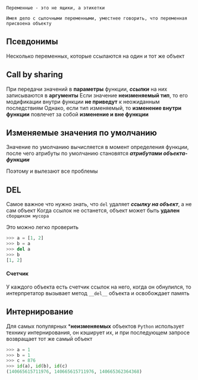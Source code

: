 	Переменные - это не ящики, а этикетки

	Имея дело с сылочными переменными, уместнее говорить, что переменная 
	присвоена объекту

## Псевдонимы
Несколько переменных, которые ссылаются на один и тот же объект

## Call by sharing
При передачи значений в **параметры** функции, ***ссылки*** на них записываются в **аргументы**
Если значение **неизменяемый тип**, то его модификации внутри функции **не приведут** к неожиданным последствиям
Однако, если тип изменяемый, то **изменение внутри функции** повлечет за собой **изменение и вне функции**

## Изменяемые значения по умолчанию
Значение по умолчанию вычисляется в момент определения функции, после чего атрибуты по умолчанию становятся ***атрибутами объекта-функции***

Поэтому и вылезают все проблемы

## DEL
Самое важное что нужно знать, что `del` удаляет ***ссылку на объект***, а не сам объект
Когда ссылок не останется, объект может быть **удален** `сборщиком мусора`

Это можно легко проверить
```python
>>> a = [1, 2]
>>> b = a
>>> del a
>>> b
[1, 2]
```

#### Счетчик
У каждого объекта есть счетчик ссылок на него, когда он обнулился, то интерпретатор вызывает метод `__del__` объекта и освобождает память


## Интернирование
Для самых популярных ***неизменяемых** объектов `Python` использует технику интернирования, он кэширует их, и при последующем запросе возвращает тот же самый объект

```python
>>> a = 1
>>> b = 1
>>> c = 876
>>> id(a), id(b), id(c)
(140665615711976, 140665615711976, 140665362364368)
```
